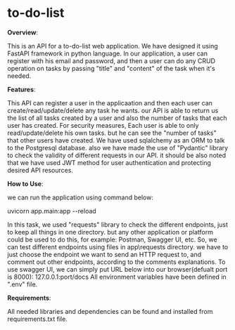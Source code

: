 # to-do-list
**Overview**:

This is an API for a to-do-list web application. We have designed it using FastAPI framework in python language.
In our application, a user can register with his email and password, and then a user can do any CRUD operation on tasks by passing
"title" and "content" of the task when it's needed.

**Features**:

This API can register a user in the applicaation and then each user can create/read/update/delete any task he wants.
our API is able to return us the list of all tasks created by a user and also the number of tasks that each user has created.
For security measures, Each user is able to only read/update/delete his own tasks. but he can see the "number of tasks"
that other users have created.
We have used sqlalchemy as an ORM to talk to the Postgresql database. also we have made the use of "Pydantic" library to check
the validity of different requests in our API. it should be also noted that we have used JWT method for user authentication
and protecting desired API resources.


**How to Use**:

we can run the application using command below:

uvicorn app.main:app --reload

In this task, we used "requests" library to check the different endpoints, just to keep all things in one directory.
but any other application or platform could be used to do this, for example: Postman, Swagger UI, etc.
So, we can test different endpoints using files in app\requests directory. we have to just choose the endpoint we want to
send an HTTP request to, and comment out other endpoints, according to the comments explanations.
To use swagger UI, we can simply put URL below into our browser(defualt port is 8000):
127.0.0.1:port/docs
All environment variables have been defined in ".env" file.

**Requirements**:

All needed libraries and dependencies can be found and installed from requirements.txt file.
